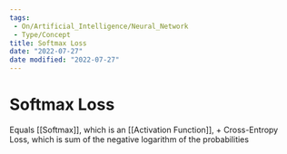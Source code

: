 ```yaml
---
tags:
 - On/Artificial_Intelligence/Neural_Network
 - Type/Concept
title: Softmax Loss
date: "2022-07-27"
date modified: "2022-07-27"
---
```


# Softmax Loss
Equals [[Softmax]], which is an [[Activation Function]], + Cross-Entropy Loss, which is sum of the negative logarithm of the probabilities
